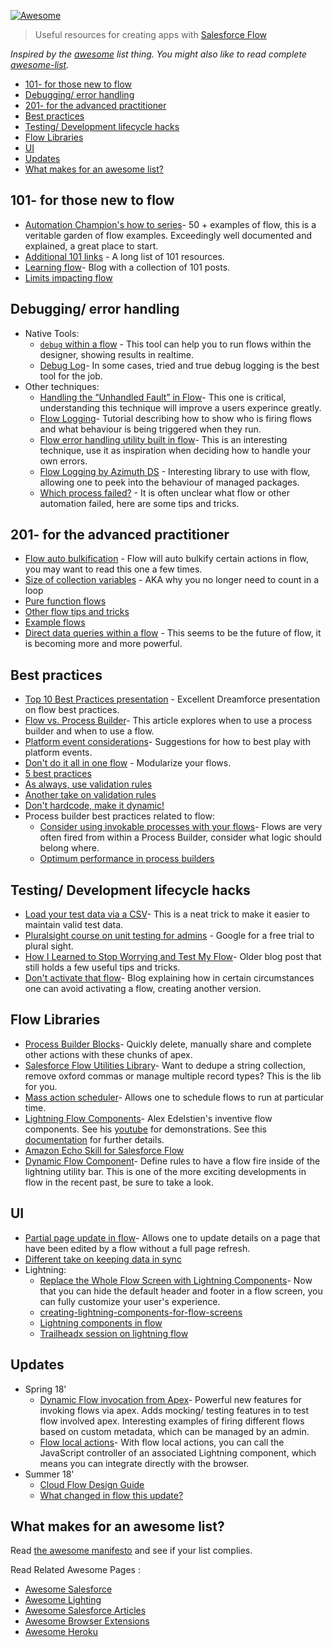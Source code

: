 [![Awesome](https://cdn.rawgit.com/sindresorhus/awesome/d7305f38d29fed78fa85652e3a63e154dd8e8829/media/badge.svg)](https://github.com/sindresorhus/awesome)

> Useful resources for creating apps with [Salesforce Flow](https://www.youtube.com/watch?v=W8BJ4yRBga0&feature=youtu.be)

*Inspired by the [awesome](https://github.com/sindresorhus/awesome) list thing. You might also like to read complete [awesome-list](https://github.com/sindresorhus/awesome).*
- [101- for those new to flow](#101--for-those-new-to-flow)
- [Debugging/ error handling](#debugging-error-handling)
- [201- for the advanced practitioner](#201--for-the-advanced-practitioner)
- [Best practices](#best-practices)
- [Testing/ Development lifecycle hacks](#testing-development-lifecycle-hacks)
- [Flow Libraries](#flow-libraries)
- [UI](#ui)
- [Updates](#updates)
- [What makes for an awesome list?](#what-makes-for-an-awesome-list)

## 101- for those new to flow

* [Automation Champion's how to series](https://automationchampion.com/learning-flow/)- 50 + examples of flow, this is a veritable garden of flow examples. Exceedingly well documented and explained, a great place to start. 
* [Additional 101 links](https://sites.google.com/view/flowunofficial/tutorials-and-beginner-material) - A long list of 101 resources. 
* [Learning flow](https://developingflow.com/learning-flow/)- Blog with a collection of 101 posts. 
* [Limits impacting flow](https://dreamevent.secure.force.com/articleView?id=vpm_admin_flow_limits.htm&type=5) 

## Debugging/ error handling

* Native Tools: 
  * [`debug` within a flow](https://automationchampion.com/2018/05/22/getting-started-with-visual-workflow-part-7-learn-about-the-new-built-in-debug-tool-in-the-cloud-flow-designer/) - This tool can help you to run flows within the designer, showing results in realtime. 
  * [Debug Log](https://unhandledsunshine.com/2018/01/21/salesforce-automation-what-is-going-on-in-there/)- In some cases, tried and true debug logging is the best tool for the job. 
* Other techniques:
  * [Handling the “Unhandled Fault” in Flow](https://salesforcedude.wordpress.com/2015/02/10/handling-the-unhandled-fault-in-flow/)- This one is critical, understanding this technique will improve a users experince greatly. 
  * [Flow Logging](https://www.clintmajors.com/blog/2018/3/6/flow-logging)- Tutorial describing how to show who is firing flows and what behaviour is being triggered when they run. 
  * [Flow error handling utility built in flow](https://explorationsintosalesforce.wordpress.com/2017/10/18/visual-flow-error-handling-utility-flows/)- This is an interesting technique, use it as inspiration when deciding how to handle your own errors. 
  * [Flow Logging by Azimuth DS](https://appexchange.salesforce.com/listingDetail?listingId=a0N3A00000EFp89UAD) - Interesting library to use with flow, allowing one to peek into the behaviour of managed packages. 
  * [Which process failed?](https://www.linkedin.com/pulse/ways-identify-your-failed-flowprocess-builder-sudhir-kumar/) - It is often unclear what flow or other automation failed, here are some tips and tricks. 


## 201- for the advanced practitioner

* [Flow auto bulkification](https://help.salesforce.com/articleView?id=vpm_admin_bulkification.htm&type=5) - Flow will auto bulkify certain actions in flow, you may want to read this one a few times. 
* [Size of collection variables](https://jenwlee.wordpress.com/2018/06/26/blink-you-may-have-missed-this-hidden-gem-get-count-via-flow-assignment/) - AKA why you no longer need to count in a loop 
* [Pure function flows](https://explorationsintosalesforce.wordpress.com/2017/10/17/calling-subflows-that-do-not-need-input/) 
* [Other flow tips and tricks](https://explorationsintosalesforce.wordpress.com/category/flow-tips-tricks/)
* [Example flows](https://sites.google.com/view/flowunofficial/flows) 
* [Direct data queries within a flow](https://www.youtube.com/watch?v=Mon6OF_rtfo&feature=youtu.be) - This seems to be the future of flow, it is becoming more and more powerful. 

## Best practices

* [Top 10 Best Practices presentation](https://www.salesforce.com/video/1756610/) - Excellent Dreamforce presentation on flow best practices. 
* [Flow vs. Process Builder](https://www.adminhero.com/automation-showdown-process-builder-vs-workflow/)- This article explores when to use a process builder and when to use a flow. 
* [Platform event considerations](https://developer.salesforce.com/docs/atlas.en-us.platform_events.meta/platform_events/platform_events_process_considerations.htm)- Suggestions for how to best play with platform events. 
* [Don't do it all in one flow](https://jenwlee.wordpress.com/2016/10/11/maximize-maintainability-with-process-builder-and-componentized-visual-workflow/) - Modularize your flows. 
* [5 best practices](http://succeedwithsalesforce.com/5-best-practices-that-must-be-followed-when-building-flows/) 
* [As always, use validation rules](https://salesforcesidekick.com/2015/07/17/validation-rules-in-flow/) 
* [Another take on validation rules](https://automationchampion.com/tag/validation-rule-in-flow/) 
* [Don't hardcode, make it dynamic!](https://jenwlee.wordpress.com/2017/03/28/did-i-just-see-you-hardcode-a-salesforce-id-aw-hell-no/) 
* Process builder best practices related to flow:  
  * [Consider using invokable processes with your flows](https://help.salesforce.com/articleView?id=process_advanced_invocable.htm&type=5)- Flows are very often fired from within a Process Builder, consider what logic should belong where. 
  * [Optimum performance in process builders](https://salesforcesidekick.com/2016/05/09/building-your-process-builder-for-optimum-performance-and-bulkification/) 

## Testing/ Development lifecycle hacks

* [Load your test data via a CSV](http://www.snugsfbay.com/2016/07/what-load-of-business-data.html)- This is a neat trick to make it easier to maintain valid test data. 
* [Pluralsight course on unit testing for admins](https://app.pluralsight.com/library/courses/salesforce-admin-essential-testing-techniques/table-of-contents) - Google for a free trial to plural sight. 
* [How I Learned to Stop Worrying and Test My Flow](https://salesforceyoda.com/2014/05/06/how-i-learned-to-stop-worrying-and-test-my-flow/)- Older blog post that still holds a few useful tips and tricks. 
* [Don't activate that flow](https://jenwlee.wordpress.com/2018/07/31/flow-tip-got-too-many-flow-versions/)- Blog explaining how in certain circumstances one can avoid activating a flow, creating another version. 

## Flow Libraries

* [Process Builder Blocks](https://github.com/mshanemc/processBuilderBlocks)- Quickly delete, manually share and complete other actions with these chunks of apex. 
* [Salesforce Flow Utilities Library](https://github.com/thebrettbarlow/FlowUtilities)- Want to dedupe a string collection, remove oxford commas or manage multiple record types? This is the lib for you. 
* [Mass action scheduler](https://douglascayers.com/2017/12/25/mass-action-scheduler/)- Allows one to schedule flows to run at particular time. 
* [Lightning Flow Components](https://github.com/alexed1/LightningFlowComponents)- Alex Edelstien's inventive flow components. See his [youtube](https://www.youtube.com/user/alexed100/videos) for demonstrations. See this [documentation](https://sites.google.com/view/flowunofficial/flow-screen-components) for further details. 
* [Amazon Echo Skill for Salesforce Flow](https://github.com/financialforcedev/alexa-salesforce-flow-skill) 
* [Dynamic Flow Component](https://andyinthecloud.com/2017/12/10/introducing-the-dynamic-flow-component/)- Define rules to have a flow fire inside of the lightning utility bar. This is one of the more exciting developments in flow in the recent past, be sure to take a look. 

## UI

* [Partial page update in flow](https://medium.com/@alexedelstein/the-update-screen-flow-action-component-2738e55498ff)- Allows one to update details on a page that have been edited by a flow without a full page refresh. 
* [Different take on keeping data in sync](https://douglascayers.com/2017/09/12/keep-flows-and-data-in-sync-on-lightning-record-pages-winter-18/) 
* Lightning: 
  * [Replace the Whole Flow Screen with Lightning Components](https://developer.salesforce.com/docs/atlas.en-us.lightning.meta/lightning/components_config_for_flow_screens_replace.htm)- Now that you can hide the default header and footer in a flow screen, you can fully customize your user's experience. 
  * [creating-lightning-components-for-flow-screens](https://terencechiu.com/2018/06/13/creating-lightning-components-for-flow-screens/) 
  * [Lightning components in flow](https://developingflow.com/2018/06/11/lightning-components-in-flow/) 
  * [Trailheadx session on lightning flow](https://developer.salesforce.com/blogs/2018/06/icymi-trailheadx18-4-session-videos-about-process-automation.html) 

## Updates

* Spring 18' 
    * [Dynamic Flow invocation from Apex](https://developer.salesforce.com/blogs/2018/04/adding-clicks-not-code-extensibility-to-your-apex-with-lightning-flow.html)- Powerful new features for invoking flows via apex. Adds mocking/ testing features in to test flow involved apex. Interesting examples of firing different flows based on custom metadata, which can be managed by an admin. 
    * [Flow local actions](http://releasenotes.docs.salesforce.com/en-us/spring18/release-notes/rn_forcecom_flow_localaction.htm)- With flow local actions, you can call the JavaScript controller of an associated Lightning component, which means you can integrate directly with the browser. 
* Summer 18' 
    * [Cloud Flow Design Guide](http://resources.docs.salesforce.com/214/11/en-us/sfdc/pdf/salesforce_vpm_implementation_guide.pdf) 
    * [What changed in flow this update?](https://releasenotes.docs.salesforce.com/en-us/summer18/release-notes/rn_forcecom_flow_design.htm) 

## What makes for an awesome list?
Read [the awesome manifesto](https://github.com/mailtoharshit/awesome-salesforce/blob/master/contributing.md) and see if your list complies.

  Read Related Awesome Pages :
  * [Awesome Salesforce](https://github.com/mailtoharshit/awesome-salesforce)
   * [Awesome Lighting](https://github.com/mailtoharshit/awesome-lighting)
   * [Awesome Salesforce Articles](https://github.com/mailtoharshit/awesome-salesforce-articles)
   * [Awesome Browser Extensions](https://github.com/mailtoharshit/awesome-browser-extensions-for-salesforce/blob/master/README.md)
   * [Awesome Heroku](https://github.com/mailtoharshit/awesome-heroku)

